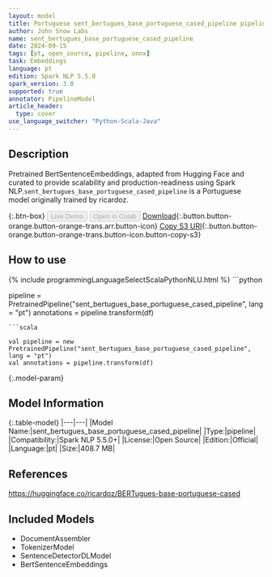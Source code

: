```yaml
---
layout: model
title: Portuguese sent_bertugues_base_portuguese_cased_pipeline pipeline BertSentenceEmbeddings from ricardoz
author: John Snow Labs
name: sent_bertugues_base_portuguese_cased_pipeline
date: 2024-09-15
tags: [pt, open_source, pipeline, onnx]
task: Embeddings
language: pt
edition: Spark NLP 5.5.0
spark_version: 3.0
supported: true
annotator: PipelineModel
article_header:
  type: cover
use_language_switcher: "Python-Scala-Java"
---
```


## Description

Pretrained BertSentenceEmbeddings, adapted from Hugging Face and curated to provide scalability and production-readiness using Spark NLP.`sent_bertugues_base_portuguese_cased_pipeline` is a Portuguese model originally trained by ricardoz.

{:.btn-box}
<button class="button button-orange" disabled>Live Demo</button>
<button class="button button-orange" disabled>Open in Colab</button>
[Download](https://s3.amazonaws.com/auxdata.johnsnowlabs.com/public/models/sent_bertugues_base_portuguese_cased_pipeline_pt_5.5.0_3.0_1726436738111.zip){:.button.button-orange.button-orange-trans.arr.button-icon}
[Copy S3 URI](s3://auxdata.johnsnowlabs.com/public/models/sent_bertugues_base_portuguese_cased_pipeline_pt_5.5.0_3.0_1726436738111.zip){:.button.button-orange.button-orange-trans.button-icon.button-copy-s3}

## How to use



<div class="tabs-box" markdown="1">
{% include programmingLanguageSelectScalaPythonNLU.html %}
```python

pipeline = PretrainedPipeline("sent_bertugues_base_portuguese_cased_pipeline", lang = "pt")
annotations =  pipeline.transform(df)   

```
```scala

val pipeline = new PretrainedPipeline("sent_bertugues_base_portuguese_cased_pipeline", lang = "pt")
val annotations = pipeline.transform(df)

```
</div>

{:.model-param}
## Model Information

{:.table-model}
|---|---|
|Model Name:|sent_bertugues_base_portuguese_cased_pipeline|
|Type:|pipeline|
|Compatibility:|Spark NLP 5.5.0+|
|License:|Open Source|
|Edition:|Official|
|Language:|pt|
|Size:|408.7 MB|

## References

https://huggingface.co/ricardoz/BERTugues-base-portuguese-cased

## Included Models

- DocumentAssembler
- TokenizerModel
- SentenceDetectorDLModel
- BertSentenceEmbeddings